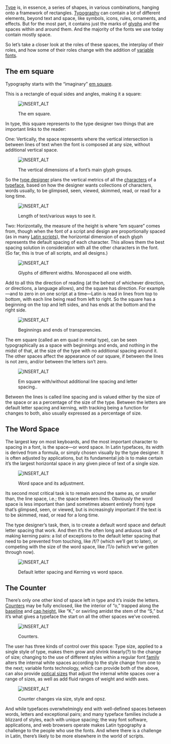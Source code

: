
[Type](/glossary/type) is, in essence, a series of shapes, in various combinations, hanging onto a framework of rectangles. [Typography](/glossary/typography) can contain a lot of different elements, beyond text and space, like symbols, icons, rules, ornaments, and effects. But for the most part, it contains just the marks of [glyphs](/glossary/glyph) and the spaces within and around them. And the majority of the fonts we use today contain mostly space.

So let’s take a closer look at the  roles of these spaces, the interplay of their roles, and how some of their roles change with the addition of [variable fonts](/glossary/variable_fonts).

## The em square

Typography starts with the “imaginary” [em square](/glossary/em).

This is a rectangle of equal sides and angles, making it a square:

<figure>

![INSERT_ALT](images/space_1.svg)
<figcaption>The em square.</figcaption>

</figure>

In type, this square represents to the type designer two things that are important links to the reader:

One: Vertically, the space represents where the vertical intersection is between lines of text when the font is composed at any size, without additional vertical space.

<figure>

![INSERT_ALT](images/space_2.svg)
<figcaption>The vertical dimensions of a font’s main glyph groups.</figcaption>

</figure>

So the [type designer](/glossary/type_designer) plans the vertical metrics of all the [characters](/glossary/character) of a [typeface](/glossary/typeface), based on how the designer wants collections of characters, words usually, to be glimpsed, seen, viewed, skimmed, read, or read for a long time.

<figure>

![INSERT_ALT](images/space_3.svg)
<figcaption>Length of text/various ways to see it. </figcaption>

</figure>

Two: Horizontally, the measure of the height is where “em square” comes from, though when the font of a script and design are proportionally spaced (as in many [Latin scripts](/glossary/latin)), the horizontal dimension of each glyph represents the default spacing of each character. This allows them the best spacing solution in consideration with all the other characters in the font. (So far, this is true of all scripts, and all designs.)

<figure>

![INSERT_ALT](images/space_4.svg)
<figcaption>Glyphs of different widths. Monospaced all one width.</figcaption>

</figure>

Add to all this the direction of reading (at the behest of whichever direction, or directions, a language allows), and the square has direction. For example—and to zero in on one script at a time—Latin is read in lines from top to bottom, with each line being read from left to right. So the square has a beginning on the top and left sides, and has ends at the bottom and the right side.

<figure>

![INSERT_ALT](images/space_5.svg)
<figcaption>Beginnings and ends of transparencies.</figcaption>

</figure>

The em square (called an em quad in metal type), can be seen typographically as a space with beginnings and ends, and nothing in the midst of that, at the size of the type with no additional spacing around it. The other spaces affect the appearance of our square, if between the lines is not zero, and/or between the letters isn’t zero.

<figure>

![INSERT_ALT](images/space_6.svg)
<figcaption>Em square with/without additional line spacing and letter spacing..</figcaption>

</figure>

Between the lines is called line spacing and is valued either by the size of the space or as a percentage of the size of the type. Between the letters are default letter spacing and kerning, with tracking being a function for changes to both, also usually expressed as a percentage of size.

## The Word Space

The largest key on most keyboards, and the most important character to spacing in a font, is the space—or word space. In Latin typefaces, its width is derived from a formula, or simply chosen visually by the type designer. It is often adjusted by applications, but its fundamental job is to make certain it’s the largest horizontal space in any given piece of text of a single size.

<figure>

![INSERT_ALT](images/space_7.svg)
<figcaption>Word space and its adjustment.</figcaption>

</figure>

Its second most critical task is to remain around the same as, or smaller than, the line space, i.e.; the space between lines. Obviously the word space is less important than (and sometimes absent entirely from) type that’s glimpsed, seen, or viewed, but is increasingly important if the text is to be skimmed, read, or read for a long time.

The type designer’s task, then, is to create a default word space and default letter spacing that work. And then it’s the often long and arduous task of making kerning pairs: a list of exceptions to the default letter spacing that need to be prevented from touching, like /f/? (which we’ll get to later), or competing with the size of the word space, like /T/o (which we’ve gotten through now).

<figure>

![INSERT_ALT](images/space_8.svg)
<figcaption>Default letter spacing and Kerning vs word space.</figcaption>

</figure>

## The Counter

There’s only one other kind of space left in type and it’s inside the letters. [Counters](/glossary/counter) may be fully enclosed, like the interior of “o,” trapped along the [baseline](/glossary/baseline) and [cap height](/glossary/cap_height), like “K,” or swirling amidst the stem of the “S,” but it’s what gives a typeface the start on all the other spaces we’ve covered.

<figure>

![INSERT_ALT](images/space_9.svg)
<figcaption>Counters.</figcaption>

</figure>

The user has three kinds of control over this space: Type size, applied to a single style of type, makes them grow and shrink linearly(?) to the change of size; changing to the use of different styles within a regular font [family](/glossary/family_or_type_family_or_font_family) alters the internal white spaces according to the style change from one to the next; variable fonts technology, which can provide both of the above, can also provide [optical sizes](/glossary/optical_sizes) that adjust the internal white spaces over a range of sizes, as well as add fluid ranges of weight and width axes.

<figure>

![INSERT_ALT](images/space_10.svg)
<figcaption>Counter changes via size, style and opsz.</figcaption>

</figure>

And while typefaces overwhelmingly end with well-defined spaces between words, letters and exceptional pairs; and many typeface families include a blizzard of styles, each with unique spacing; the way font software, applications, and web browsers operate makes Latin typography a challenge to the people who use the fonts. And where there is a challenge in Latin, there’s likely to be more elsewhere in the world of scripts.
